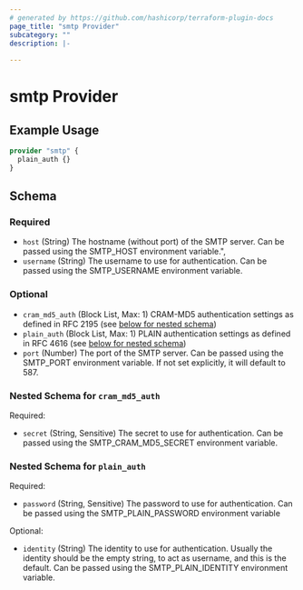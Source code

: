 ```yaml
---
# generated by https://github.com/hashicorp/terraform-plugin-docs
page_title: "smtp Provider"
subcategory: ""
description: |-
  
---
```


# smtp Provider



## Example Usage

```terraform
provider "smtp" {
  plain_auth {}
}
```

<!-- schema generated by tfplugindocs -->
## Schema

### Required

- `host` (String) The hostname (without port) of the SMTP server.
Can be passed using the SMTP_HOST environment variable.",
- `username` (String) The username to use for authentication.
Can be passed using the SMTP_USERNAME environment variable.

### Optional

- `cram_md5_auth` (Block List, Max: 1) CRAM-MD5 authentication settings as defined in RFC 2195 (see [below for nested schema](#nestedblock--cram_md5_auth))
- `plain_auth` (Block List, Max: 1) PLAIN authentication settings as defined in RFC 4616 (see [below for nested schema](#nestedblock--plain_auth))
- `port` (Number) The port of the SMTP server.
Can be passed using the SMTP_PORT environment variable.
If not set explicitly, it will default to 587.

<a id="nestedblock--cram_md5_auth"></a>
### Nested Schema for `cram_md5_auth`

Required:

- `secret` (String, Sensitive) The secret to use for authentication.
Can be passed using the SMTP_CRAM_MD5_SECRET environment variable.


<a id="nestedblock--plain_auth"></a>
### Nested Schema for `plain_auth`

Required:

- `password` (String, Sensitive) The password to use for authentication.
Can be passed using the SMTP_PLAIN_PASSWORD environment variable

Optional:

- `identity` (String) The identity to use for authentication.
Usually the identity should be the empty string, to act as username,
and this is the default.
Can be passed using the SMTP_PLAIN_IDENTITY environment variable.
